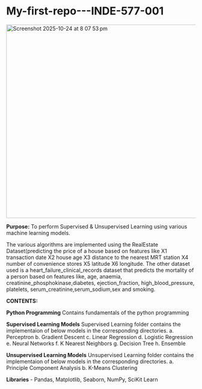 # My-first-repo---INDE-577-001


<img width="864" height="515" alt="Screenshot 2025-10-24 at 8 07 53 pm" src="https://github.com/user-attachments/assets/e6cb49c6-4d8f-4290-8287-10e048e32f6e" />


**Purpose:** To perform Supervised & Unsupervised Learning using various machine learning models.

The various algorithms are implemented using the RealEstate Dataset(predicting the price of a house based on features like X1 transaction date X2 house age X3 distance to the nearest MRT station X4 number of convenience stores X5 latitude X6 longitude. The other dataset used is a heart_failure_clinical_records dataset that predicts the mortality of a person based on features like, age, anaemia, creatinine_phosphokinase,diabetes, ejection_fraction, high_blood_pressure, platelets, serum_creatinine,serum_sodium,sex and smoking.

**CONTENTS:**

**Python Programming** 
Contains fundamentals of the python programming

**Supervised Learning Models**
Supervised Learning folder contains the implementaion of below models in the corresponding directories.
a. Perceptron
b. Gradient Descent
c. Linear Regression
d. Logistic Regression
e. Neural Networks
f. K Nearest Neighbors
g. Decision Tree
h. Ensemble


**Unsupervised Learning Models**
Unsupervised Learning folder contains the implementaion of below models in the corresponding directories.
a. Principle Component Analysis
b. K-Means Clustering


**Libraries** - Pandas, Matplotlib, Seaborn, NumPy, SciKit Learn


